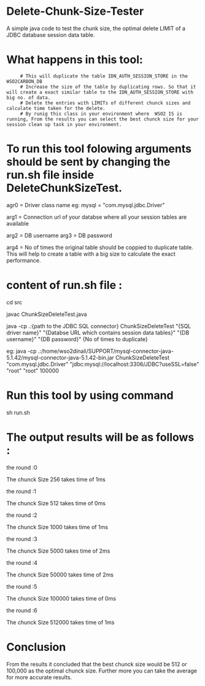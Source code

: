 # Delete-Chunk-Size-Tester
A simple java code to test the chunk size, the optimal delete LIMIT of a JDBC database session data table.

# What happens in this tool:
         # This will duplicate the table IDN_AUTH_SESSION_STORE in the WSO2CARBON_DB
         # Increase the size of the table by duplicating rows. So that it will create a exact similar table to the IDN_AUTH_SESSION_STORE with big no. of data.
         # Delete the entries with LIMITs of different chunck sizes and calculate time taken for the delete.
         # By runig this class in your environment where  WSO2 IS is running, From the results you can select the best chunck size for your session clean up task in your environment.


# To run this tool folowing arguments  should be sent by changing the run.sh file inside DeleteChunkSizeTest.

agr0 = Driver class name
         eg: mysql = "com.mysql.jdbc.Driver"
 
arg1 = Connection url of your databse where all your session tables are available
   
arg2 = DB username
arg3 = DB password

arg4 = No of times the original table should be coppied to duplicate table.
This will help to create a table with a big size to calculate the exact performance.

# content of run.sh file :

cd src

javac ChunkSizeDeleteTest.java

java -cp .:{path to the  JDBC SQL connector} ChunkSizeDeleteTest "{SQL driver name}" "{Databse URL which contains session data tables}" "{DB username}" "{DB password}" {No of times to duplicate}

eg: java -cp .:/home/wso2dinali/SUPPORT/mysql-connector-java-5.1.42/mysql-connector-java-5.1.42-bin.jar ChunkSizeDeleteTest "com.mysql.jdbc.Driver" "jdbc:mysql://localhost:3306/JDBC?useSSL=false" "root" "root" 100000



# Run this tool by using command
   
   sh run.sh 
   
# The output results will be as follows :

the round :0

The chunck Size 256 takes time of 1ms


the round :1

The chunck Size 512 takes time of 0ms


the round :2

The chunck Size 1000 takes time of 1ms


the round :3

The chunck Size 5000 takes time of 2ms


the round :4

The chunck Size 50000 takes time of 2ms


the round :5

The chunck Size 100000 takes time of 0ms


the round :6

The chunck Size 512000 takes time of 1ms




# Conclusion
  From the results it concluded that the best chunck size would be 512 or 100,000  as the optimal chunck size. Further more you can take the average for more accurate results.




